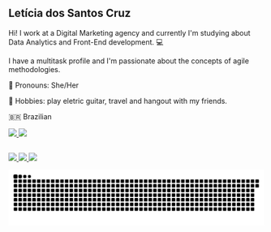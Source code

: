 
## Letícia dos Santos Cruz

Hi! I work at a Digital Marketing agency and currently I'm studying about Data Analytics and Front-End development. 💻

I have a multitask profile and I'm passionate about the concepts of agile methodologies. 

🙂 Pronouns: She/Her

🎸 Hobbies: play eletric guitar, travel and hangout with my friends.

🇧🇷 Brazilian

<div>
  <a href="https://github.com/leticiaspcruz/">
  <img height="180em" src="https://github-readme-stats.vercel.app/api?username=leticiaspcruz&show_icons=true&theme=tokyonight&include_all_commits=true&count_private=true"/>
  <img height="180em" src="https://github-readme-stats.vercel.app/api/top-langs/?username=leticiaspcruz&layout=compact&langs_count=7&theme=tokyonight"/>
</div>

##
 
<div> 
  <a href="www.instagram.com/leeamandita/" target="_blank"><img src="https://img.shields.io/badge/-Instagram-%23E4405F?style=for-the-badge&logo=instagram&logoColor=white" target="_blank">
  <a href = "mailto:leticiaspcruz@gmail.com"><img src="https://img.shields.io/badge/-Gmail-%23333?style=for-the-badge&logo=gmail&logoColor=white" target="_blank">
  <a href="www.linkedin.com/in/let%C3%ADciasantos/" target="_blank"><img src="https://img.shields.io/badge/-LinkedIn-%230077B5?style=for-the-badge&logo=linkedin&logoColor=white" target="_blank">
</div>
  
  
  ![Snake animation](https://github.com/leticiaspcruz/leticiaspcruz/blob/output/github-contribution-grid-snake.svg)
